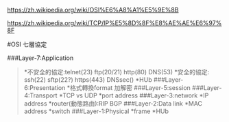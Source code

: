 https://zh.wikipedia.org/wiki/OSI%E6%A8%A1%E5%9E%8B


https://zh.wikipedia.org/wiki/TCP/IP%E5%8D%8F%E8%AE%AE%E6%97%8F


#OSI 七層協定

###Layer-7:Application
>*不安全的協定:telnet(23) ftp(20/21) http(80) DNS(53)
>*安全的協定: ssh(22) sftp(22?) https(443) DNSsec()
>*HUb
###Layer-6:Presentation
>*格式轉換format 加解密
###Layer-5:session
###Layer-4:Transport
>*TCP vs UDP
>*port address
###Layer-3:network
>*IP address
>*router(動態路由):RIP BGP
###Layer-2:Data link
>*MAC address
>*switch
###Layer-1:Physical
>*frame
>*HUb
